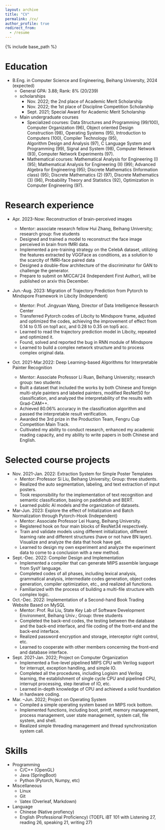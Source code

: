 ```yaml
---
layout: archive
title: "CV"
permalink: /cv/
author_profile: true
redirect_from:
  - /resume
---
```


{% include base_path %}

Education
======
* B.Eng. in Computer Science and Engineering, Beihang University, 2024 (expected)
  * General GPA: 3.88; Rank: 8% (20/239)
  * scholarships
    * Nov. 2022; the 2nd place of Academic Merit Scholarship
    * Nov. 2022; the 1st place of Discipline Competition Scholarship
    * Sept. 2021; Special Award for Academic Merit Scholarship
  * Main undergraduate courses
    * Specialized courses: Data Structures and Programming (99/100), Computer Organization (96), Object oriented Design Construction (98), Operating Systems (95), Introduction to Computers (100), Compiler Technology (95), Algorithm Design and Analysis (97), C Language System and Programming (99), Signal and System (98), Computer Network (93), Computer Network Experiments (97). 
    * Mathematical courses: Mathematical Analysis for Engineering (I) (95); Mathematical Analysis for Engineering (II) (99); Advanced Algebra for Engineering (95); Discrete Mathematics (Information class) (95); Discrete Mathematics (2) (97), Discrete Mathematics (3) (96), Probability Theory and Statistics (92), Optimization in Computer Engineering (97).


Research experience
======
* Apr. 2023-Now: Reconstruction of brain-perceived images
  * Mentor: associate research fellow Hui Zhang, Beihang University; research group: five students
  * Designed and trained a model to reconstruct the face image perceived in brain from fMRI data.
  * Implemented a pre-training strategy on the CelebA dataset, utilizing the features extracted by VGGFace as conditions, as a solution to the scarcity of fMRI-face paired data 
  * Designed a double-flow architecture of the discriminator for GAN to challenge the generator.
  * Prepare to submit on MICCAI’24 (Independent First Author), will be published on arxiv this December.

* Jun.-Aug. 2023: Migration of Trajectory Prediction from Pytorch to Mindspore Framework in Libcity (Independent)
  * Mentor: Prof. Jingyuan Wang, Director of Data Intelligence Research Center
  * Transferred Pytorch codes of Libcity to Mindspore frame, adjusted and optimized the codes, achieving the improvement of effect from 0.14 to 0.15 on top1 acc, and 0.28 to 0.35 on top5 acc.
  * Learned to read the trajectory prediction model in Libcity, repeated and optimized it. 
  * Found, solved and reported the bug in RNN module of Mindspore 
  * Learned to build a complex network structure and to process complex original data.

* Oct. 2021-Mar.2022: Deep Learning-based Algorithms for Interpretable Painter Recognition
  * Mentor: Associate Professor Li Ruan, Beihang University; research group: two students
  * Built a dataset that included the works by both Chinese and foreign multi-style painters and labeled painters, modified ResNet50 for classification, and analyzed the interpretability of the results with Grad-CAM++.
  * Achieved 80.06% accuracy in the classification algorithm and passed the interpretable result verification.
  * Awarded the 3rd prize in the Production Team, Fengru Cup Competition Main Track.
  * Cultivated my ability to conduct research, enhanced my academic reading capacity, and my ability to write papers in both Chinese and English.

Selected course projects
======
* Nov. 2021-Jan. 2022: Extraction System for Simple Poster Templates
  * Mentor: Professor Si Liu, Beihang University; Group: three students.
  * Realized the auto segmentation, labeling, and text extraction of input posters. 
  * Took responsibility for the implementation of text recognition and semantic classification, basing on paddlehub and BERT.
  * Learned public AI models and the organization of datasets. 
* Mar-Jun. 2023: Explore the effect of Initialization and Batch Normalization through Pytorch-Hook (Independent)
  * Mentor: Associate Professor Lei Huang, Beihang University.
  * Registered hook on four main blocks of ResNet34 respectively.  
  * Train and validate models using different initialization, different learning rate and different structures (have or not have BN layer). Visualize and analyze the data that hook have get. 
  * Learned to design my own experiment and analyze the experiment data to come to a conclusion with a new method.
* Sept.-Dec. 2022: Compiler Design and Implementation
  * Implemented a compiler that can generate MIPS assemble language from SysY language.
  * Completed codes of all phases, including lexical analysis, grammatical analysis, intermediate codes generation, object codes generation, compiler optimization, etc., and realized all functions.
  * Familiarized with the process of building a multi-file structure with complex logic. 
* Oct.-Dec. 2022: Implementation of a Second-hand Book Trading Website Based on MySQL
  * Mentor: Prof. Rui Liu, State Key Lab of Software Development Environment, Beihang Univ.; Group: three students
  * Completed the back-end codes, the testing between the database and the back-end interface, and file coding of the front-end and the back-end interface. 
  * Realized password encryption and storage, interceptor right control, etc. 
  * Learned to cooperate with other members concerning the front-end and database interface.
* Sept. 2021-Jan. 2022; Project on Computer Organization
  * Implemented a five-level pipelined MIPS CPU with Verilog support for interrupt, exception handling, and simple IO.
  * Completed all the procedures, including Logisim and Verilog learning, the establishment of single cycle CPU and pipelined CPU, interrupt processing, step iterative of IO, etc. 
  * Learned in-depth knowledge of CPU and achieved a solid foundation in hardware coding. 
* Mar. –Jun. 2022; Project on Operating System
  * Compiled a simple operating system based on MIPS rock bottom.
  * Implemented functions, including boot, printf, memory management, process management, user state management, system call, file system, and shell. 
  * Realized simple threading management and thread synchronization system call.
  

Skills
======
* Programming
  * C/C++ (OpenGL)
  * Java (SpringBoot)
  * Python (Pytorch, Numpy, etc)
* Miscellaneous
  * Linux
  * Git
  * \latex (Overleaf, Markdown)
* Language
  * Chinese (Native profiency)
  * English (Professional Proficiency) (TOEFL iBT 101 with Listening 27, reading 26, speaking 21, writing 27)

<!-- Publications
======
  <ul>{% for post in site.publications %}
    {% include archive-single-cv.html %}
  {% endfor %}</ul> -->
  

